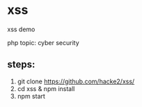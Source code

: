 # xss
xss demo

php topic: cyber security

## steps:

1. git clone https://github.com/hacke2/xss/
2. cd xss & npm install
3. npm start

